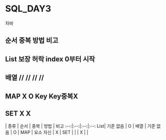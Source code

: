 # SQL_DAY3

자바
##      순서    중복    방법    비고
## List 보장    허락    index   0부터 시작
## 배열  //      //      //      //
## MAP    X     O       Key     Key중복X
## SET  X       X       

| 종류 | 순서 | 중복 | 방법 | 비고
:--:|:--:|:--:|:--:
List| 기준 없음 | O | 
배열 | 기준 없음 | O | 
MAP | 요소 자신 | X | 
SET |  |  | X |  |
